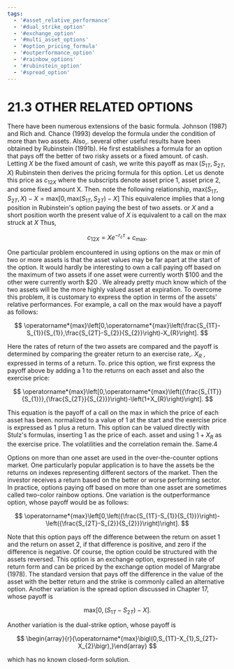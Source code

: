 ```yaml
---
tags:
  - '#asset_relative_performance'
  - '#dual_strike_option'
  - '#exchange_option'
  - '#multi_asset_options'
  - '#option_pricing_formula'
  - '#outperformance_option'
  - '#rainbow_options'
  - '#rubinstein_option'
  - '#spread_option'
---
```

# 21.3 OTHER RELATED OPTIONS

There have been numerous extensions of the basic formula. Johnson (1987) and Rich and. Chance (1993) develop the formula under the condition of more than two assets. Also,. several other useful results have been obtained by Rubinstein (1991b). He first establishes a formula for an option that pays off the better of two risky assets or a fixed amount. of cash. Letting $X$ be the fixed amount of cash, we write this payoff as $\operatorname*{max}\bigl(S_{1T},S_{2T},X\bigr)$ Rubinstein then derives the pricing formula for this option. Let us denote this price as $c_{12X}$ where the subscripts denote asset price 1, asset price 2, and some fixed amount X. Then. note the following relationship, $\mathrm{max}\big(S_{1T},S_{2T},X\big)-X=\mathrm{max}\big[0,\mathrm{max}\big(S_{1T},S_{2T}\big)-X\big]$ This equivalence implies that a long position in Rubinstein's option paying the best of two assets. or $X$ and a short position worth the present value of $X$ is equivalent to a call on the max struck at $X$ Thus,

$$
c_{12X}=X e^{-r_{c}\tau}+c_{\mathrm{max}}.
$$

One particular problem encountered in using options on the max or min of two or more assets is that the asset values may be far apart at the start of the option. It would hardly be interesting to own a call paying off based on the maximum of two assets if one asset were currently worth $\$100$ and the other were currently worth $\$20$ . We already pretty much know which of the two assets will be the more highly valued asset at expiration. To overcome this problem, it is customary to express the option in terms of the assets' relative performances. For example, a call on the max would have a payoff as follows:

$$
\operatorname*{max}\left[0,\operatorname*{max}\left(\frac{S_{1T}-S_{1}}{S_{1}},\frac{S_{2T}-S_{2}}{S_{2}}\right)-X_{R}\right].
$$

Here the rates of return of the two assets are compared and the payoff is determined by comparing the greater return to an exercise rate,. $X_{R}$ , expressed in terms of a return. To. price this option, we first express the payoff above by adding a 1 to the returns on each asset and also the exercise price:

$$
\operatorname*{max}\left[0,\operatorname*{max}\left({\frac{S_{1T}}{S_{1}}},{\frac{S_{2T}}{S_{2}}}\right)-\left(1+X_{R}\right)\right].
$$

This equation is the payoff of a call on the max in which the price of each asset has been.
normalized to a value of 1 at the start and the exercise price is expressed as 1 plus a return.
This option can be valued directly with Stulz's formulas, inserting 1 as the price of each.
asset and using $1+X_{R}$ as the exercise price. The volatilities and the correlation remain the.
Same.4

Options on more than one asset are used in the over-the-counter options market. One particularly popular application is to have the assets be the returns on indexes representing different sectors of the market. Then the investor receives a return based on the better or worse performing sector. In practice, options paying off based on more than one asset are sometimes called two-color rainbow options. One variation is the outperformance option, whose payoff would be as follows:

$$
\operatorname*{max}\left[0,\left({\frac{S_{1T}-S_{1}}{S_{1}}}\right)-\left({\frac{S_{2T}-S_{2}}{S_{2}}}\right)\right].
$$

Note that this option pays off the difference between the return on asset 1 and the return on asset 2, if that difference is positive, and zero if the difference is negative. Of course, the option could be structured with the assets reversed. This option is an exchange option, expressed in rate of return form and can be priced by the exchange option model of Margrabe (1978). The standard version that pays off the difference in the value of the asset with the better return and the strike is commonly called an alternative option. Another variation is the spread option discussed in Chapter 17, whose payoff is

$$
\mathrm{max}\big[0,\big(S_{1T}-S_{2T}\big)-X\big].
$$

Another variation is the dual-strike option, whose payoff is

$$
\begin{array}{r}{\operatorname*{max}\bigl(0,S_{1T}-X_{1},S_{2T}-X_{2}\bigr),}\end{array}
$$

which has no known closed-form solution.
